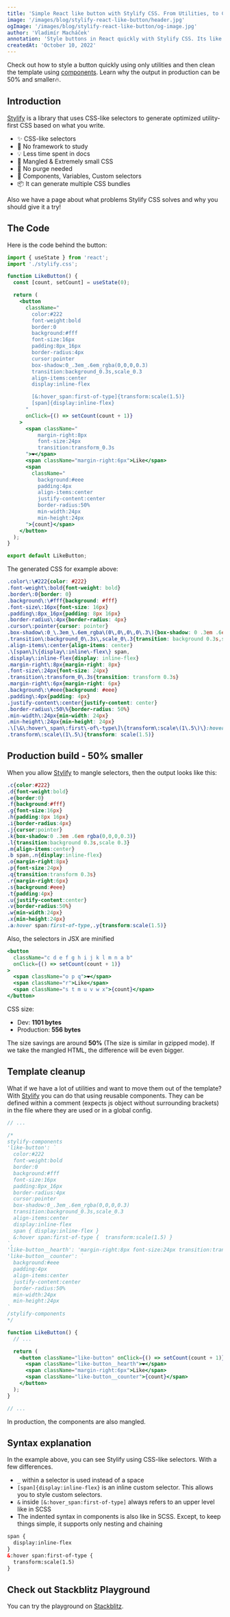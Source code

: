 ```yaml
---
title: 'Simple React like button with Stylify CSS. From Utilities, to Components, mangled selectors and 50% smaller production build.'
image: '/images/blog/stylify-react-like-button/header.jpg'
ogImage: '/images/blog/stylify-react-like-button/og-image.jpg'
author: 'Vladimír Macháček'
annotation: 'Style buttons in React quickly with Stylify CSS. Its like writing CSS directly into the template.'
createdAt: 'October 10, 2022'
---
```


Check out how to style a button quickly using only utilities and then clean the template using [components](https://stylifycss.com/docs/get-started#defining-a-component). Learn why the output in production can be 50% and smaller🔥.

## Introduction
[Stylify](https://stylifycss.com) is a library that uses CSS-like selectors to generate optimized utility-first CSS based on what you write.

- ✨ CSS-like selectors
- 💎 No framework to study
- 💡 Less time spent in docs
- 🧰 Mangled & Extremely small CSS
- 🤘 No purge needed
- 🚀 Components, Variables, Custom selectors
- 📦 It can generate multiple CSS bundles

Also we have a page about <nuxt-link to="/docs/get-started/why-stylify-css">what problems Stylify CSS solves and why you should give it a try!</nuxt-link>

## The Code
Here is the code behind the button:
```jsx
import { useState } from 'react';
import './stylify.css';

function LikeButton() {
  const [count, setCount] = useState(0);

  return (
    <button
      className="
        color:#222
        font-weight:bold
        border:0
        background:#fff
        font-size:16px
        padding:8px_16px
        border-radius:4px
        cursor:pointer
        box-shadow:0_.3em_.6em_rgba(0,0,0,0.3)
        transition:background_0.3s,scale_0.3
        align-items:center
        display:inline-flex

        [&:hover_span:first-of-type]{transform:scale(1.5)}
        [span]{display:inline-flex}
      "
      onClick={() => setCount(count + 1)}
    >
      <span className="
          margin-right:8px
          font-size:24px
          transition:transform_0.3s
      ">❤️</span>
      <span className="margin-right:6px">Like</span>
      <span
        className="
          background:#eee
          padding:4px
          align-items:center
          justify-content:center
          border-radius:50%
          min-width:24px
          min-height:24px
      ">{count}</span>
    </button>
  );
}

export default LikeButton;
```

The generated CSS for example above:
```css
.color\:\#222{color: #222}
.font-weight\:bold{font-weight: bold}
.border\:0{border: 0}
.background\:\#fff{background: #fff}
.font-size\:16px{font-size: 16px}
.padding\:8px_16px{padding: 8px 16px}
.border-radius\:4px{border-radius: 4px}
.cursor\:pointer{cursor: pointer}
.box-shadow\:0_\.3em_\.6em_rgba\(0\,0\,0\,0\.3\){box-shadow: 0 .3em .6em rgba(0,0,0,0.3)}
.transition\:background_0\.3s\,scale_0\.3{transition: background 0.3s,scale 0.3}
.align-items\:center{align-items: center}
.\[span\]\{display\:inline\-flex\} span,
.display\:inline-flex{display: inline-flex}
.margin-right\:8px{margin-right: 8px}
.font-size\:24px{font-size: 24px}
.transition\:transform_0\.3s{transition: transform 0.3s}
.margin-right\:6px{margin-right: 6px}
.background\:\#eee{background: #eee}
.padding\:4px{padding: 4px}
.justify-content\:center{justify-content: center}
.border-radius\:50\%{border-radius: 50%}
.min-width\:24px{min-width: 24px}
.min-height\:24px{min-height: 24px}
.\[\&\:hover\_span\:first\-of\-type\]\{transform\:scale\(1\.5\)\}:hover span:first-of-type,
.transform\:scale\(1\.5\){transform: scale(1.5)}
```
## Production build - 50% smaller
When you allow [Stylify](https://stylifycss.com) to mangle selectors, then the output looks like this:
```css
.c{color:#222}
.d{font-weight:bold}
.e{border:0}
.f{background:#fff}
.g{font-size:16px}
.h{padding:8px 16px}
.i{border-radius:4px}
.j{cursor:pointer}
.k{box-shadow:0 .3em .6em rgba(0,0,0,0.3)}
.l{transition:background 0.3s,scale 0.3}
.m{align-items:center}
.b span,.n{display:inline-flex}
.o{margin-right:8px}
.p{font-size:24px}
.q{transition:transform 0.3s}
.r{margin-right:6px}
.s{background:#eee}
.t{padding:4px}
.u{justify-content:center}
.v{border-radius:50%}
.w{min-width:24px}
.x{min-height:24px}
.a:hover span:first-of-type,.y{transform:scale(1.5)}
```

Also, the selectors in JSX are minified
```jsx
<button
  className="c d e f g h i j k l m n a b"
  onClick={() => setCount(count + 1)}
>
  <span className="o p q">❤️</span>
  <span className="r">Like</span>
  <span className="s t m u v w x">{count}</span>
</button>
```

CSS size:
- Dev: **1101 bytes**
- Production: **556 bytes**

The size savings are around **50%** (The size is similar in gzipped mode). If we take the mangled HTML, the difference will be even bigger.

## Template cleanup
What if we have a lot of utilities and want to move them out of the template? With [Stylify](https://stylifycss.com) you can do that using reusable components. They can be defined within a comment (expects js object without surrounding brackets) in the file where they are used or in a global config.

```jsx
// ...

/*
stylify-components
'like-button': `
  color:#222
  font-weight:bold
  border:0
  background:#fff
  font-size:16px
  padding:8px_16px
  border-radius:4px
  cursor:pointer
  box-shadow:0_.3em_.6em_rgba(0,0,0,0.3)
  transition:background_0.3s,scale_0.3
  align-items:center
  display:inline-flex
  span { display:inline-flex }
  &:hover span:first-of-type {  transform:scale(1.5) }
`,
'like-button__hearth': 'margin-right:8px font-size:24px transition:transform_0.3s',
'like-button__counter': `
  background:#eee
  padding:4px
  align-items:center
  justify-content:center
  border-radius:50%
  min-width:24px
  min-height:24px
`
/stylify-components
*/

function LikeButton() {
  // ...

  return (
    <button className="like-button" onClick={() => setCount(count + 1)}>
      <span className="like-button__hearth">❤️</span>
      <span className="margin-right:6px">Like</span>
      <span className="like-button__counter">{count}</span>
    </button>
  );
}

// ...
```

In production, the components are also mangled.

## Syntax explanation
In the example above, you can see Stylify using CSS-like selectors. With a few differences.
- `_` within a selector is used instead of a space
- `[span]{display:inline-flex}` is an inline custom selector. This allows you to style custom selectors.
- `&` inside `[&:hover_span:first-of-type]` always refers to an upper level like in SCSS
- The indented syntax in components is also like in SCSS. Except, to keep things simple, it supports only nesting and chaining
```html
span {
  display:inline-flex
}
&:hover span:first-of-type {
  transform:scale(1.5)
}
```

## Check out Stackblitz Playground
You can try the playground on [Stackblitz](https://stackblitz.com/edit/stylify-react-like-button-example?file=src%2FLikeButton.jsx).
